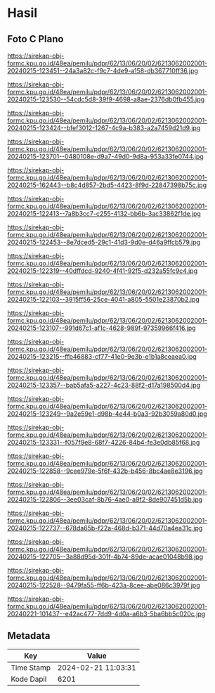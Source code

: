 # Hasil

## Foto C Plano

https://sirekap-obj-formc.kpu.go.id/48ea/pemilu/pdpr/62/13/06/20/02/6213062002001-20240215-123451--24a3a82c-f9c7-4de9-a158-db367710ff36.jpg

https://sirekap-obj-formc.kpu.go.id/48ea/pemilu/pdpr/62/13/06/20/02/6213062002001-20240215-123530--54cdc5d8-39f9-4698-a8ae-2376db0fb455.jpg

https://sirekap-obj-formc.kpu.go.id/48ea/pemilu/pdpr/62/13/06/20/02/6213062002001-20240215-123424--bfef3012-1267-4c9a-b383-a2a7459d21d9.jpg

https://sirekap-obj-formc.kpu.go.id/48ea/pemilu/pdpr/62/13/06/20/02/6213062002001-20240215-123701--0480108e-d9a7-49d0-9d8a-953a33fe0744.jpg

https://sirekap-obj-formc.kpu.go.id/48ea/pemilu/pdpr/62/13/06/20/02/6213062002001-20240215-162443--b8c4d857-2bd5-4423-8f9d-22847398b75c.jpg

https://sirekap-obj-formc.kpu.go.id/48ea/pemilu/pdpr/62/13/06/20/02/6213062002001-20240215-122413--7a8b3cc7-c255-4132-bb6b-3ac33862f1de.jpg

https://sirekap-obj-formc.kpu.go.id/48ea/pemilu/pdpr/62/13/06/20/02/6213062002001-20240215-122453--8e7dced5-29c1-41d3-9d0e-d46a9ffcb579.jpg

https://sirekap-obj-formc.kpu.go.id/48ea/pemilu/pdpr/62/13/06/20/02/6213062002001-20240215-122319--40dffdcd-9240-4f41-92f5-d232a55fc9c4.jpg

https://sirekap-obj-formc.kpu.go.id/48ea/pemilu/pdpr/62/13/06/20/02/6213062002001-20240215-122103--3915ff56-25ce-4041-a805-5501e23870b2.jpg

https://sirekap-obj-formc.kpu.go.id/48ea/pemilu/pdpr/62/13/06/20/02/6213062002001-20240215-123107--991d67c1-af1c-4628-989f-97359966f416.jpg

https://sirekap-obj-formc.kpu.go.id/48ea/pemilu/pdpr/62/13/06/20/02/6213062002001-20240215-123215--ffb46883-cf77-41e0-9e3b-e1b1a8ceaea0.jpg

https://sirekap-obj-formc.kpu.go.id/48ea/pemilu/pdpr/62/13/06/20/02/6213062002001-20240215-123357--bab5afa5-a227-4c23-88f2-d17a198500d4.jpg

https://sirekap-obj-formc.kpu.go.id/48ea/pemilu/pdpr/62/13/06/20/02/6213062002001-20240215-123249--9a2e59e1-d98b-4e44-b0a3-92b3059a80d0.jpg

https://sirekap-obj-formc.kpu.go.id/48ea/pemilu/pdpr/62/13/06/20/02/6213062002001-20240215-123331--f057f9e8-68f7-4226-84b4-fe3e0db85f68.jpg

https://sirekap-obj-formc.kpu.go.id/48ea/pemilu/pdpr/62/13/06/20/02/6213062002001-20240215-122858--9cee979e-5f6f-432b-b456-8bc4ae8e3196.jpg

https://sirekap-obj-formc.kpu.go.id/48ea/pemilu/pdpr/62/13/06/20/02/6213062002001-20240215-122806--3ee03caf-8b76-4ae0-a9f2-8de907451d5b.jpg

https://sirekap-obj-formc.kpu.go.id/48ea/pemilu/pdpr/62/13/06/20/02/6213062002001-20240215-122737--678da65b-f22a-468d-b371-44d70a4ea31c.jpg

https://sirekap-obj-formc.kpu.go.id/48ea/pemilu/pdpr/62/13/06/20/02/6213062002001-20240215-122705--3a88d95d-301f-4b74-89de-acae01048b98.jpg

https://sirekap-obj-formc.kpu.go.id/48ea/pemilu/pdpr/62/13/06/20/02/6213062002001-20240215-122528--9479fa55-ff6b-423a-8cee-abe086c3979f.jpg

https://sirekap-obj-formc.kpu.go.id/48ea/pemilu/pdpr/62/13/06/20/02/6213062002001-20240221-101437--e42ac477-7dd9-4d0a-a6b3-5ba6bb5c020c.jpg


## Metadata

| Key        | Value               |
| ---------- | ------------------- |
| Time Stamp | 2024-02-21 11:03:31 |
| Kode Dapil | 6201                |



